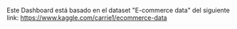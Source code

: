 Este Dashboard está basado en el dataset "E-commerce data" del siguiente link: https://www.kaggle.com/carrie1/ecommerce-data
